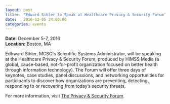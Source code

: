 ```yaml
---
layout: post
title:  "Edward Sihler to Speak at Healthcare Privacy & Security Forum"
date:   2016-12-05 24:00:00
categories: events
---
```

<p>
<strong>Date:</strong> December 5-7, 2016<br>
<strong>Location:</strong> Boston, MA
</p>

<p>Edhward Sihler, MCSC's Scientific Systems Administrator, will be speaking at the Healthcare Privacy & Security Forum, produced by HIMSS Media (a global, cause-based, not-for-profit organization focused on better health through information technology). The Forum will offer three days of keynotes, case studies, panel discussions, and networking opportunities for participants to discover how organizations are preventing, detecting, responding to or recovering from today’s security threats.</p>

<p>For more information, visit <a  target='_blank' href='http://boston.healthprivacyforum.com/'>The Privacy & Security Forum</a>.</p>
